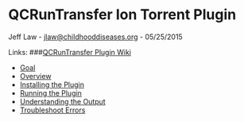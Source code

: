 QCRunTransfer Ion Torrent Plugin
================================

Jeff Law - jlaw@childhooddiseases.org - 05/25/2015

Links: 
###[QCRunTransfer Plugin Wiki](https://github.com/jlaw9/QCRunTransfer/wiki#qcruntransfer-ion-torrent-plugin)
* [Goal](https://github.com/jlaw9/QCRunTransfer/wiki#goal)
* [Overview](https://github.com/jlaw9/QCRunTransfer/wiki#overview)
* [Installing the Plugin](https://github.com/jlaw9/QCRunTransfer/wiki#installing-the-plugin)
* [Running the Plugin](https://github.com/jlaw9/QCRunTransfer/wiki#running-the-plugin)
* [Understanding the Output](https://github.com/jlaw9/QCRunTransfer/wiki#understanding-the-output)
* [Troubleshoot Errors](https://github.com/jlaw9/QCRunTransfer/wiki#troubleshoot-errors)

